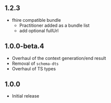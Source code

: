 ## 1.2.3
 - fhire compatible bundle 
   * Practitioner added as a bundle list
   * add optional fullUrl 
    
## 1.0.0-beta.4

- Overhaul of the context generation/end result
- Removal of `schema-dts`
- Overhaul of TS types

## 1.0.0

- Initial release
